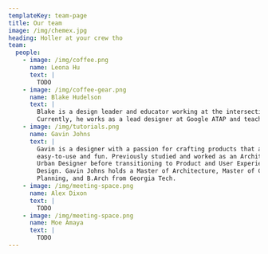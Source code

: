 ```yaml
---
templateKey: team-page
title: Our team
image: /img/chemex.jpg
heading: Holler at your crew tho
team:
  people:
    - image: /img/coffee.png
      name: Leona Hu
      text: |
        TODO
    - image: /img/coffee-gear.png
      name: Blake Hudelson
      text: |
        Blake is a design leader and educator working at the intersection of technology and design. Blake has designed interactive experiences, connected products, mobile and web interfaces, and environments for a range of clients including Google, CBS, the Exploratorium Science Museum, and the United States Department of Defense.<br><br>
        Currently, he works as a lead designer at Google ATAP and teaches at California College of the Arts. Blake holds an Master of Architecture from California College of the Arts and B.S. from Cal Poly, SLO.
    - image: /img/tutorials.png
      name: Gavin Johns
      text: |
        Gavin is a designer with a passion for crafting products that are
        easy-to-use and fun. Previously studied and worked as an Architect and
        Urban Designer before transitioning to Product and User Experience
        Design. Gavin Johns holds a Master of Architecture, Master of City
        Planning, and B.Arch from Georgia Tech.
    - image: /img/meeting-space.png
      name: Alex Dixon
      text: |
        TODO
    - image: /img/meeting-space.png
      name: Moe Amaya
      text: |
        TODO
---
```


